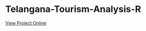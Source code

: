 # Telangana-Tourism-Analysis-R

[View Project Online](https://rpubs.com/nitinmadas/telangana-tourism-project)
